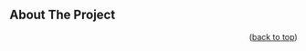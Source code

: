<!-- ABOUT THE PROJECT -->
## About The Project

<p align="right">(<a href="#readme-top">back to top</a>)</p>

